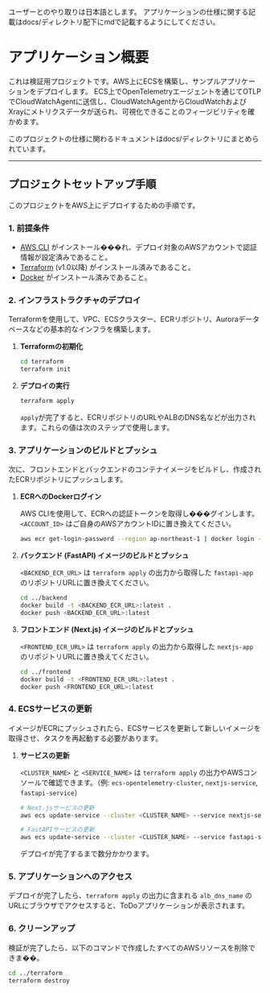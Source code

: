 ユーザーとのやり取りは日本語とします。
アプリケーションの仕様に関する記載はdocs/ディレクトリ配下にmdで記載するようにしてください。

# アプリケーション概要

これは検証用プロジェクトです。AWS上にECSを構築し、サンプルアプリケーションをデプロイします。
ECS上でOpenTelemetryエージェントを通じてOTLPでCloudWatchAgentに送信し、CloudWatchAgentからCloudWatchおよびXrayにメトリクスデータが送られ、可視化できることのフィージビリティを確かめます。

このプロジェクトの仕様に関わるドキュメントはdocs/ディレクトリにまとめられています。

---

## プロジェクトセットアップ手順

このプロジェクトをAWS上にデプロイするための手順です。

### 1. 前提条件

- [AWS CLI](https://aws.amazon.com/cli/) がインストール���れ、デプロイ対象のAWSアカウントで認証情報が設定済みであること。
- [Terraform](https://www.terraform.io/downloads.html) (v1.0以降) がインストール済みであること。
- [Docker](https://www.docker.com/get-started) がインストール済みであること。

### 2. インフラストラクチャのデプロイ

Terraformを使用して、VPC、ECSクラスター、ECRリポジトリ、Auroraデータベースなどの基本的なインフラを構築します。

1.  **Terraformの初期化**

    ```bash
    cd terraform
    terraform init
    ```

2.  **デプロイの実行**

    ```bash
    terraform apply
    ```

    `apply`が完了すると、ECRリポジトリのURLやALBのDNS名などが出力されます。これらの値は次のステップで使用します。

### 3. アプリケーションのビルドとプッシュ

次に、フロントエンドとバックエンドのコンテナイメージをビルドし、作成されたECRリポジトリにプッシュします。

1.  **ECRへのDockerログイン**

    AWS CLIを使用して、ECRへの認証トークンを取得し���グインします。`<ACCOUNT_ID>` はご自身のAWSアカウントIDに置き換えてください。

    ```bash
    aws ecr get-login-password --region ap-northeast-1 | docker login --username AWS --password-stdin <ACCOUNT_ID>.dkr.ecr.ap-northeast-1.amazonaws.com
    ```

2.  **バックエンド (FastAPI) イメージのビルドとプッシュ**

    `<BACKEND_ECR_URL>` は `terraform apply` の出力から取得した `fastapi-app` のリポジトリURLに置き換えてください。

    ```bash
    cd ../backend
    docker build -t <BACKEND_ECR_URL>:latest .
    docker push <BACKEND_ECR_URL>:latest
    ```

3.  **フロントエンド (Next.js) イメージのビルドとプッシュ**

    `<FRONTEND_ECR_URL>` は `terraform apply` の出力から取得した `nextjs-app` のリポジトリURLに置き換えてください。

    ```bash
    cd ../frontend
    docker build -t <FRONTEND_ECR_URL>:latest .
    docker push <FRONTEND_ECR_URL>:latest
    ```

### 4. ECSサービスの更新

イメージがECRにプッシュされたら、ECSサービスを更新して新しいイメージを取得させ、タスクを再起動する必要があります。

1.  **サービスの更新**

    `<CLUSTER_NAME>` と `<SERVICE_NAME>` は `terraform apply` の出力やAWSコンソールで確認できます。（例: `ecs-opentelemetry-cluster`, `nextjs-service`, `fastapi-service`）

    ```bash
    # Next.jsサービスの更新
    aws ecs update-service --cluster <CLUSTER_NAME> --service nextjs-service --force-new-deployment --region ap-northeast-1

    # FastAPIサービスの更新
    aws ecs update-service --cluster <CLUSTER_NAME> --service fastapi-service --force-new-deployment --region ap-northeast-1
    ```

    デプロイが完了するまで数分かかります。

### 5. アプリケーションへのアクセス

デプロイが完了したら、`terraform apply` の出力に含まれる `alb_dns_name` のURLにブラウザでアクセスすると、ToDoアプリケーションが表示されます。

### 6. クリーンアップ

検証が完了したら、以下のコマンドで作成したすべてのAWSリソースを削除できま��。

```bash
cd ../terraform
terraform destroy
```